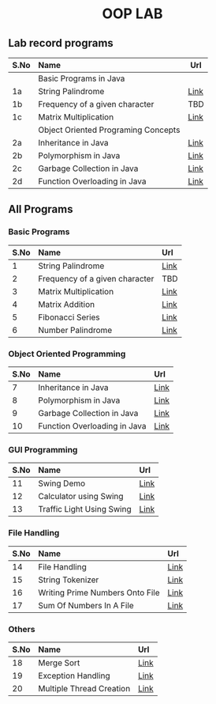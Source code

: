 <h1 align="center">OOP LAB</h1>

## Lab record programs

| S.No | Name | Url
|------|:------|--|
||Basic Programs in Java|
| 1a | String Palindrome| [Link](https://github.com/csc-mec/OOPS_lab/blob/main/StringPalindrome.java) |
| 1b | Frequency of a given character | TBD |
| 1c | Matrix Multiplication | [Link](https://github.com/csc-mec/OOPS_lab/blob/main/MatrixMultiplication.java) |
||Object Oriented Programing Concepts|
| 2a | Inheritance in Java | [Link](https://github.com/csc-mec/OOPS_lab/blob/main/InheritanceExample.java) |
| 2b | Polymorphism in Java | [Link](https://github.com/csc-mec/OOPS_lab/blob/main/AbstractClass.java) |
| 2c | Garbage Collection in Java | [Link](https://github.com/csc-mec/OOPS_lab/blob/main/GarbageCollector.java) |
| 2d | Function Overloading in Java | [Link](https://github.com/csc-mec/OOPS_lab/blob/main/FunctionOverloading.java) |

## All Programs

### Basic Programs

| S.No | Name                  | Url |
|------|:----------------------|:----|
| 1    | String Palindrome     | [Link](https://github.com/csc-mec/OOPS_lab/blob/main/StringPalindrome.java) |
| 2    | Frequency of a given character | TBD |
| 3    | Matrix Multiplication  | [Link](https://github.com/csc-mec/OOPS_lab/blob/main/MatrixMultiplication.java) |
| 4    | Matrix Addition        | [Link](https://github.com/csc-mec/OOPS_lab/blob/main/MatrixAddition.java) |
| 5    | Fibonacci Series       | [Link](https://github.com/csc-mec/OOPS_lab/blob/main/Fibonacci.java) |
| 6    | Number Palindrome      | [Link](https://github.com/csc-mec/OOPS_lab/blob/main/StringPalindrome.java) |

### Object Oriented Programming

| S.No | Name                         | Url |
|------|:-----------------------------|:----|
| 7    | Inheritance in Java          | [Link](https://github.com/csc-mec/OOPS_lab/blob/main/InheritanceExample.java) |
| 8    | Polymorphism in Java         | [Link](https://github.com/csc-mec/OOPS_lab/blob/main/AbstractClass.java) |
| 9    | Garbage Collection in Java   | [Link](https://github.com/csc-mec/OOPS_lab/blob/main/GarbageCollector.java) |
| 10   | Function Overloading in Java  | [Link](https://github.com/csc-mec/OOPS_lab/blob/main/FunctionOverloading.java) |

### GUI Programming

| S.No | Name                        | Url |
|------|:----------------------------|:----|
| 11   | Swing Demo                  | [Link](https://github.com/csc-mec/OOPS_lab/blob/main/SwingDemo.java) |
| 12   | Calculator using Swing      | [Link](https://github.com/csc-mec/OOPS_lab/blob/main/CalculatorSwing.java) |
| 13   | Traffic Light Using Swing   | [Link](https://github.com/csc-mec/OOPS_lab/blob/main/TrafficLightSwing.java) |

### File Handling

| S.No | Name                       | Url |
|------|:---------------------------|:----|
| 14   | File Handling              | [Link](https://github.com/csc-mec/OOPS_lab/blob/main/FileHandling.java) |
| 15   | String Tokenizer           | [Link](https://github.com/csc-mec/OOPS_lab/blob/main/StringTokenizerExample.java) |
| 16   | Writing Prime Numbers Onto File | [Link](https://github.com/csc-mec/OOPS_lab/blob/main/prime_txt.java) |
| 17   | Sum Of Numbers In A File    | [Link](https://github.com/csc-mec/OOPS_lab/blob/main/Sum_ofintegers.java) |

### Others

| S.No | Name                   | Url |
|------|:-----------------------|:----|
| 18   | Merge Sort              | [Link](https://github.com/csc-mec/OOPS_lab/blob/main/MergeSort.java) |
| 19   | Exception Handling      | [Link](https://github.com/csc-mec/OOPS_lab/blob/main/ExceptionHandlingDemo.java) |
| 20   | Multiple Thread Creation | [Link](https://github.com/csc-mec/OOPS_lab/blob/main/Multiple_thread_creation.java) |
